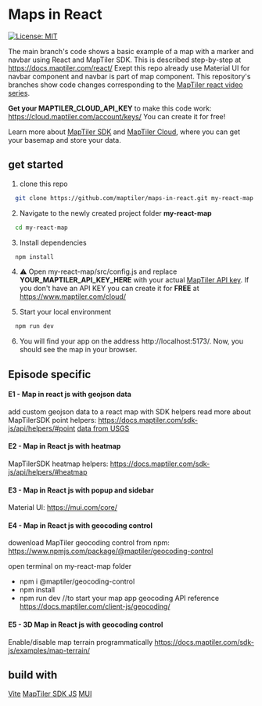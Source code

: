 # Maps in React

[![License: MIT](https://img.shields.io/badge/License-MIT-yellow.svg)](https://opensource.org/licenses/MIT)

The main branch's code shows a basic example of a map with a marker and navbar using React and MapTiler SDK. This is described step-by-step at https://docs.maptiler.com/react/ Exept this repo already use Material UI for navbar component and navbar is part of map component. This repository's branches show code changes corresponding to the [MapTiler react video series]().

**Get your MAPTILER_CLOUD_API_KEY** to make this code work: https://cloud.maptiler.com/account/keys/ You can create it for free!

Learn more about [MapTiler SDK](https://docs.maptiler.com/sdk-js/) and [MapTiler Cloud](https://www.maptiler.com/cloud/), where you can get your basemap and store your data.

## get started

1. clone this repo

```sh
  git clone https://github.com/maptiler/maps-in-react.git my-react-map
```

2. Navigate to the newly created project folder **my-react-map**

```sh
  cd my-react-map
```

3. Install dependencies

```sh
  npm install
```

4. :warning: Open my-react-map/src/config.js and replace **YOUR_MAPTILER_API_KEY_HERE** with your actual [MapTiler API key](https://cloud.maptiler.com/account/keys/).
   If you don't have an API KEY you can create it for **FREE** at https://www.maptiler.com/cloud/

5. Start your local environment

```sh
  npm run dev
```

6. You will find your app on the address http://localhost:5173/. Now, you should see the map in your browser.

## Episode specific

#### E1 - Map in react js with geojson data

add custom geojson data to a react map with SDK helpers
read more about MapTilerSDK point helpers: https://docs.maptiler.com/sdk-js/api/helpers/#point
[data from USGS](https://earthquake.usgs.gov/earthquakes/search/#%7B%22mapposition%22%3A%5B%5B-55.17887%2C178.24219%5D%2C%5B81.99694%2C349.27734%5D%5D%2C%22autoUpdate%22%3A%5B%22autoUpdate%22%5D%2C%22feed%22%3A%22undefined_undefined%22%2C%22listFormat%22%3A%22default%22%2C%22restrictListToMap%22%3A%5B%5D%2C%22sort%22%3A%22newest%22%2C%22basemap%22%3A%22grayscale%22%2C%22overlays%22%3A%5B%22plates%22%5D%2C%22distanceUnit%22%3A%22km%22%2C%22timezone%22%3A%22utc%22%2C%22viewModes%22%3A%5B%22list%22%2C%22settings%22%2C%22map%22%5D%2C%22event%22%3Anull%2C%22search%22%3Anull%7D)

#### E2 - Map in React js with heatmap

MapTilerSDK heatmap helpers: https://docs.maptiler.com/sdk-js/api/helpers/#heatmap

#### E3 - Map in React js with popup and sidebar

Material UI: https://mui.com/core/

#### E4 - Map in React js with geocoding control

dowenload MapTiler geocoding control from npm: https://www.npmjs.com/package/@maptiler/geocoding-control

open terminal on my-react-map folder

- npm i @maptiler/geocoding-control
- npm install
- npm run dev //to start your map app
  geocoding API reference https://docs.maptiler.com/client-js/geocoding/

#### E5 - 3D Map in React js with geocoding control

Enable/disable map terrain programmatically https://docs.maptiler.com/sdk-js/examples/map-terrain/

## build with

[Vite](https://vitejs.dev/guide/#scaffolding-your-first-vite-project)
[MapTiler SDK JS](https://docs.maptiler.com/sdk-js/)
[MUI](https://mui.com/material-ui/)
